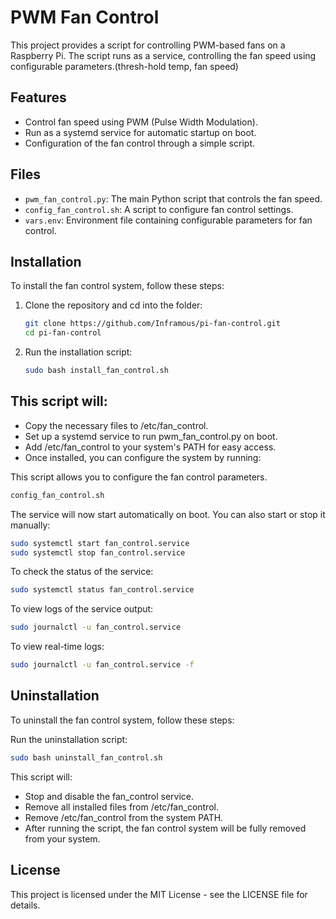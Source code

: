 # PWM Fan Control

This project provides a script for controlling PWM-based fans on a Raspberry Pi. The script runs as a service, controlling the fan speed using configurable parameters.(thresh-hold temp, fan speed)

## Features
- Control fan speed using PWM (Pulse Width Modulation).
- Run as a systemd service for automatic startup on boot.
- Configuration of the fan control through a simple script.

## Files
- `pwm_fan_control.py`: The main Python script that controls the fan speed.
- `config_fan_control.sh`: A script to configure fan control settings.
- `vars.env`: Environment file containing configurable parameters for fan control.

## Installation

To install the fan control system, follow these steps:

1. Clone the repository and cd into the folder:
    ```bash
    git clone https://github.com/Inframous/pi-fan-control.git
    cd pi-fan-control
    ```

2. Run the installation script:
   ```bash
   sudo bash install_fan_control.sh
   ```

## This script will:

- Copy the necessary files to /etc/fan_control.
- Set up a systemd service to run pwm_fan_control.py on boot.
- Add /etc/fan_control to your system's PATH for easy access.
- Once installed, you can configure the system by running:

This script allows you to configure the fan control parameters.

```bash
config_fan_control.sh
```

The service will now start automatically on boot. You can also start or stop it manually:
```bash
sudo systemctl start fan_control.service
sudo systemctl stop fan_control.service
```

To check the status of the service:
```bash
sudo systemctl status fan_control.service
```

To view logs of the service output:
```bash
sudo journalctl -u fan_control.service
```
To view real-time logs:
```bash
sudo journalctl -u fan_control.service -f
```

## Uninstallation
To uninstall the fan control system, follow these steps:

Run the uninstallation script:

```bash
sudo bash uninstall_fan_control.sh
```

This script will:

- Stop and disable the fan_control service.
- Remove all installed files from /etc/fan_control.
- Remove /etc/fan_control from the system PATH.
- After running the script, the fan control system will be fully removed from your system.


## License
This project is licensed under the MIT License - see the LICENSE file for details.
